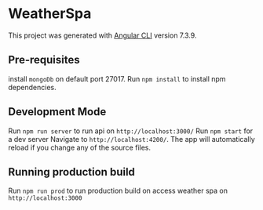 # WeatherSpa

This project was generated with [Angular CLI](https://github.com/angular/angular-cli) version 7.3.9.

## Pre-requisites

install  `mongoDb` on default port 27017.
Run `npm install` to install npm dependencies.


## Development Mode

Run `npm run server` to run api on `http://localhost:3000/`
Run `npm start` for a dev server Navigate to `http://localhost:4200/`. The app will automatically reload if you change any of the source files.



## Running production build
Run `npm run prod` to run production build on access weather spa on `http://localhost:3000`
